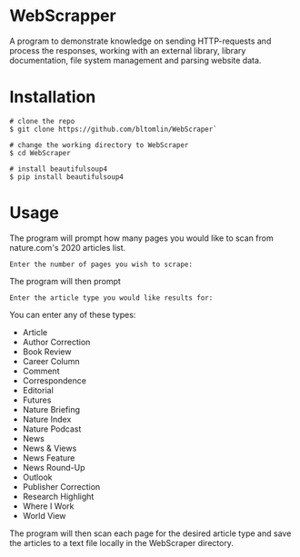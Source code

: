 # WebScrapper
A program to demonstrate knowledge on sending HTTP-requests and process the responses, working with an external library, library documentation, file system management and parsing website data.

# Installation

```
# clone the repo
$ git clone https://github.com/bltomlin/WebScraper`

# change the working directory to WebScraper
$ cd WebScraper

# install beautifulsoup4
$ pip install beautifulsoup4
```

# Usage

The program will prompt how many pages you would like to scan from nature.com's 2020 articles list.

```
Enter the number of pages you wish to scrape:
```
The program will then prompt 
```
Enter the article type you would like results for:
```
You can enter any of these types:
- Article
- Author Correction
- Book Review
- Career Column
- Comment
- Correspondence
- Editorial
- Futures
- Nature Briefing
- Nature Index
- Nature Podcast
- News
- News & Views
- News Feature
- News Round-Up
- Outlook
- Publisher Correction
- Research Highlight
- Where I Work
- World View 

The program will then scan each page for the desired article type and save the articles to a text file locally in the WebScraper directory.
